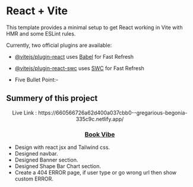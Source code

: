 # React + Vite

This template provides a minimal setup to get React working in Vite with HMR and some ESLint rules.

Currently, two official plugins are available:

- [@vitejs/plugin-react](https://github.com/vitejs/vite-plugin-react/blob/main/packages/plugin-react/README.md) uses [Babel](https://babeljs.io/) for Fast Refresh
- [@vitejs/plugin-react-swc](https://github.com/vitejs/vite-plugin-react-swc) uses [SWC](https://swc.rs/) for Fast Refresh




- Five Bullet Point:-
## Summery of this project

<p align="center">Live Link : https://660566726a62d400a037cbb0--gregarious-begonia-335c9c.netlify.app/ <p/>
  <h3 align="center"><a href="https://660566726a62d400a037cbb0--gregarious-begonia-335c9c.netlify.app/">Book Vibe</a></h3>
  
  * Design with react jsx and Tailwind css.
  * Designed navbar.
  * Designed Banner section.
  * Designed Shape Bar Chart section.
  * Create a 404 ERROR page, if user type or go wrong url then show custom ERROR.